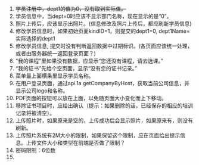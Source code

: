 1. ~~学员注册中，dept1的值为0，没有取到实际值。~~
2. 学员信息中，当dept=0时应该不显示部门名称，现在显示的是“0”。
3. 照片上传后，应该显示出照片。(信息修改及照片上传后，都应刷新学员信息)
4. 修改学员信息时，如果初始页面kindID=1，则提交的dept1=0, dept1Name=实际选择的dept1
5. 修改学员信息, 提交时没有判断返回数据中过期标识。(各页面应该统一处理，或者由服务器统一返回登录页面？)
6. “我的课程”里如果没有数据，应显示“您还没有课程，请去选课。”
7. “我的证书”先给个空页面，显示“没有您的证书记录。”
8. 菜单最上面横条里显示学员名称。
9. 在用户登录页面，通过api.1a getCompanyByHost，获取当前公司信息，并显示公司logo和名称。
10. PDF页面的按钮可以放在上面，以免随页面大小变化而上下移动。
11. 移除证书项目时，应给出确认（提示：如果删除的话，已经保存的相应的培训记录将被清空）。
12. 上传照片时，如果原来是空的，上传成功后会显示照片，如果原来有，则没有刷新。
13. 上传照片系统有2M大小的限制，如果保留这个限制，应在页面给出提示信息。上传文件大小和类型在前端是否做了限制？
14. 密码限制：6位数
15. 